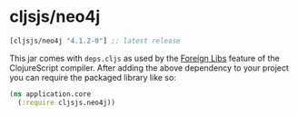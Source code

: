 # cljsjs/neo4j

[](dependency)
```clojure
[cljsjs/neo4j "4.1.2-0"] ;; latest release
```
[](/dependency)

This jar comes with `deps.cljs` as used by the [Foreign Libs][flibs] feature
of the ClojureScript compiler. After adding the above dependency to your project
you can require the packaged library like so:

```clojure
(ns application.core
  (:require cljsjs.neo4j))
```

[flibs]: https://clojurescript.org/reference/packaging-foreign-deps
